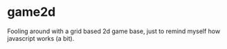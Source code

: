 # game2d
Fooling around with a grid based 2d game base, just to remind myself how javascript works (a bit).
